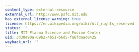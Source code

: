 ```yaml
---
content_type: external-resource
external_url: http://www.psfc.mit.edu
has_external_license_warning: true
license: https://en.wikipedia.org/wiki/All_rights_reserved
status: ''
title: MIT Plasma Science and Fusion Center
uid: 3d30e90a-69b2-4b51-b6d5-fa6fdaac0425
wayback_url: ''
---
```

